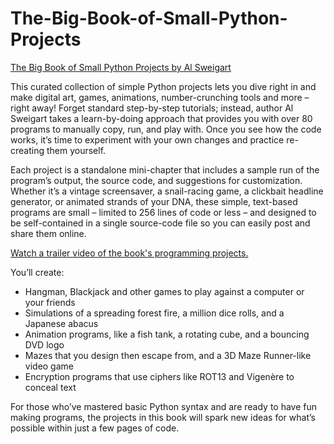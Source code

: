 # The-Big-Book-of-Small-Python-Projects

[The Big Book of Small Python Projects by Al Sweigart](https://inventwithpython.com/bigbookpython/)

This curated collection of simple Python projects lets you dive right in and make digital art, games, animations, number-crunching tools and more – right away! Forget standard step-by-step tutorials; instead, author Al Sweigart takes a learn-by-doing approach that provides you with over 80 programs to manually copy, run, and play with. Once you see how the code works, it’s time to experiment with your own changes and practice re-creating them yourself.

Each project is a standalone mini-chapter that includes a sample run of the program’s output, the source code, and suggestions for customization. Whether it’s a vintage screensaver, a snail-racing game, a clickbait headline generator, or animated strands of your DNA, these simple, text-based programs are small – limited to 256 lines of code or less – and designed to be self-contained in a single source-code file so you can easily post and share them online.

[Watch a trailer video of the book's programming projects.](https://www.youtube.com/watch?v=f9k6Q2yys0k)

You’ll create:

- Hangman, Blackjack and other games to play against a computer or your friends
- Simulations of a spreading forest fire, a million dice rolls, and a Japanese abacus
- Animation programs, like a fish tank, a rotating cube, and a bouncing DVD logo
- Mazes that you design then escape from, and a 3D Maze Runner-like video game
- Encryption programs that use ciphers like ROT13 and Vigenère to conceal text

For those who’ve mastered basic Python syntax and are ready to have fun making programs, the projects in this book will spark new ideas for what’s possible within just a few pages of code.
